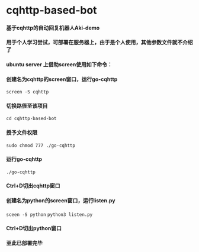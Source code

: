 # cqhttp-based-bot
#### 基于cqhttp的自动回复机器人Aki-demo
#### 用于个人学习尝试，可部署在服务器上，由于是个人使用，其他参数文件就不介绍了
#### ubuntu server 上借助screen使用如下命令：
#### 创建名为cqhttp的screen窗口，运行go-cqhttp
`screen -S cqhttp`
#### 切换路径至该项目
`cd cqhttp-based-bot`
#### 授予文件权限
`sudo chmod 777 ./go-cqhttp`
#### 运行go-cqhttp
`./go-cqhttp`
#### Ctrl+D切出cqhttp窗口
#### 创建名为python的screen窗口，运行listen.py
`sceen -S python`
`python3 listen.py`
#### Ctrl+D切出python窗口
#### 至此已部署完毕